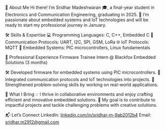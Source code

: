 👋 About Me
Hi there! I’m Sridhar Madeshwaran 🎓, a final-year student in Electronics and Communication Engineering, graduating in 2025.
🌟 I’m passionate about embedded systems and IoT technologies and will be ready to start my professional journey in January.

🛠️ Skills & Expertise
  💻 Programming Languages: C, C++, Embedded C
  📡 Communication Protocols: UART, I2C, SPI, GSM, LoRa
  🌐 IoT Protocols: MQTT
  🔧 Embedded Systems: PIC microcontrollers, Linux fundamentals
  
💼 Professional Experience
    Firmware Trainee Intern @ Blackfox Embedded Solutions (3 months)

  🛠️ Developed firmware for embedded systems using PIC microcontrollers.
  📡 Integrated communication protocols and IoT technologies into projects.
  🚀 Strengthened problem-solving skills by working on real-world applications.
        
🚀 What I Bring
  💡 I thrive in collaborative environments and enjoy crafting efficient and innovative embedded solutions.
  🎯 My goal is to contribute to impactful projects and tackle challenging problems with creative solutions.

📬 Let’s Connect
LinkedIn: [linkedin.com/in/sridhar-m-9ab2012b4](https://www.linkedin.com/in/sridhar-m-9ab2012b4)
Email: sridhar.m2912@gmail.com
